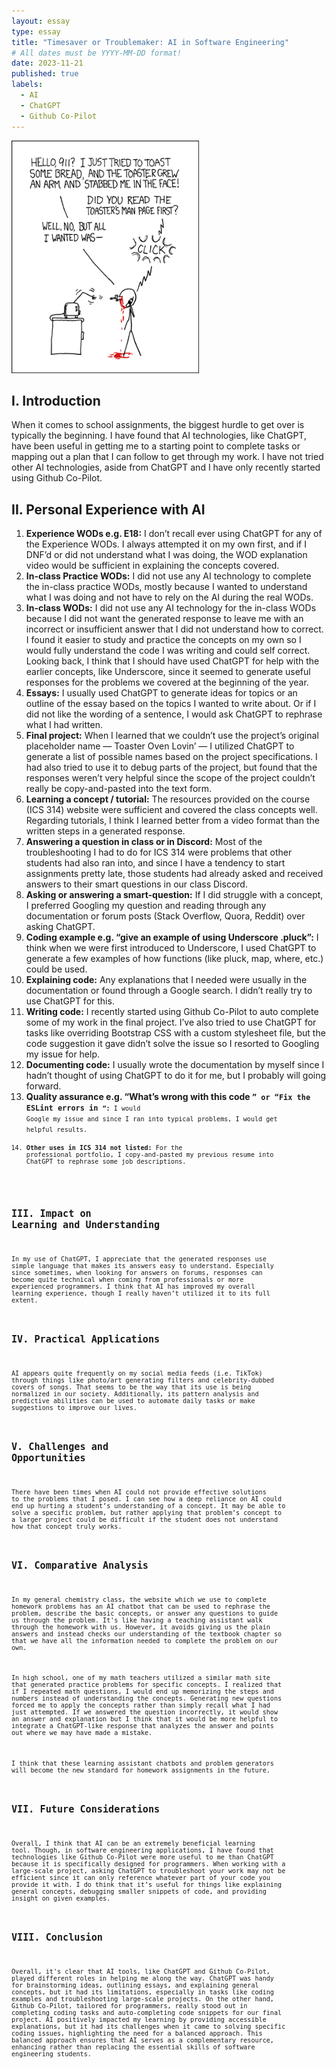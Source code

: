 ```yaml
---
layout: essay
type: essay
title: "Timesaver or Troublemaker: AI in Software Engineering"
# All dates must be YYYY-MM-DD format!
date: 2023-11-21
published: true
labels:
  - AI
  - ChatGPT
  - Github Co-Pilot
---
```


<img width="300px" class="rounded float-start pe-4" src="../img/smart-questions/rtfm.png">

## I. Introduction

When it comes to school assignments, the biggest hurdle to get over is typically the beginning. I have found that AI technologies, like ChatGPT, have been useful in getting me to a starting point to complete tasks or mapping out a plan that I can follow to get through my work. I have not tried other AI technologies, aside from ChatGPT and I have only recently started using Github Co-Pilot. 

## II. Personal Experience with AI

1. **Experience WODs e.g. E18:** I don’t recall ever using ChatGPT for any of the Experience WODs. I always attempted it on my own first, and if I DNF’d or did not understand what I was doing, the WOD explanation video would be sufficient in explaining the concepts covered.
2. **In-class Practice WODs:** I did not use any AI technology to complete the in-class practice WODs, mostly because I wanted to understand what I was doing and not have to rely on the AI during the real WODs.
3. **In-class WODs:** I did not use any AI technology for the in-class WODs because I did not want the generated response to leave me with an incorrect or insufficient answer that I did not understand how to correct. I found it easier to study and practice the concepts on my own so I would fully understand the code I was writing and could self correct. Looking back, I think that I should have used ChatGPT for help with the earlier concepts, like Underscore, since it seemed to generate useful responses for the problems we covered at the beginning of the year.
4. **Essays:** I usually used ChatGPT to generate ideas for topics or an outline of the essay based on the topics I wanted to write about. Or if I did not like the wording of a sentence, I would ask ChatGPT to rephrase what I had written.
5. **Final project:** When I learned that we couldn’t use the project’s original placeholder name — Toaster Oven Lovin’ — I utilized ChatGPT to generate a list of possible names based on the project specifications. I had also tried to use it to debug parts of the project, but found that the responses weren’t very helpful since the scope of the project couldn’t really be copy-and-pasted into the text form.
6. **Learning a concept / tutorial:** The resources provided on the course (ICS 314) website were sufficient and covered the class concepts well. Regarding tutorials, I think I learned better from a video format than the written steps in a generated response.
7. **Answering a question in class or in Discord:** Most of the troubleshooting I had to do for ICS 314 were problems that other students had also ran into, and since I have a tendency to start assignments pretty late, those students had already asked and received answers to their smart questions in our class Discord.
8. **Asking or answering a smart-question:** If I did struggle with a concept, I preferred Googling my question and reading through any documentation or forum posts (Stack Overflow, Quora, Reddit) over asking ChatGPT.
9. **Coding example e.g. “give an example of using Underscore .pluck”:** I think when we were first introduced to Underscore, I used ChatGPT to generate a few examples of how functions (like pluck, map, where, etc.) could be used.
10. **Explaining code:** Any explanations that I needed were usually in the documentation or found through a Google search. I didn’t really try to use ChatGPT for this.
11. **Writing code:** I recently started using Github Co-Pilot to auto complete some of my work in the final project. I’ve also tried to use ChatGPT for tasks like overriding Bootstrap CSS with a custom stylesheet file, but the code suggestion it gave didn’t solve the issue so I resorted to Googling my issue for help.
12. **Documenting code:** I usually wrote the documentation by myself since I hadn’t thought of using ChatGPT to do it for me, but I probably will going forward.
13. **Quality assurance e.g. “What’s wrong with this code <code here>” or “Fix the ESLint errors in <code here>”:** I would Google my issue and since I ran into typical problems, I would get helpful results.
14. **Other uses in ICS 314 not listed:** For the professional portfolio, I copy-and-pasted my previous resume into ChatGPT to rephrase some job descriptions. 

## III. Impact on Learning and Understanding

In my use of ChatGPT, I appreciate that the generated responses use simple language that makes its answers easy to understand. Especially since sometimes, when looking for answers on forums, responses can become quite technical when coming from professionals or more experienced programmers. I think that AI has improved my overall learning experience, though I really haven’t utilized it to its full extent. 

## IV. Practical Applications

AI appears quite frequently on my social media feeds (i.e. TikTok) through things like photo/art generating filters and celebrity-dubbed covers of songs. That seems to be the way that its use is being normalized in our society. Additionally, its pattern analysis and predictive abilities can be used to automate daily tasks or make suggestions to improve our lives. 

## V. Challenges and Opportunities

There have been times when AI could not provide effective solutions to the problems that I posed. I can see how a deep reliance on AI could end up hurting a student’s understanding of a concept. It may be able to solve a specific problem, but rather applying that problem’s concept to a larger project could be difficult if the student does not understand how that concept truly works. 

## VI. Comparative Analysis

In my general chemistry class, the website which we use to complete homework problems has an AI chatbot that can be used to rephrase the problem, describe the basic concepts, or answer any questions to guide us through the problem. It's like having a teaching assistant walk through the homework with us. However, it avoids giving us the plain answers and instead checks our understanding of the textbook chapter so that we have all the information needed to complete the problem on our own. 

In high school, one of my math teachers utilized a similar math site that generated practice problems for specific concepts. I realized that if I repeated math questions, I would end up memorizing the steps and numbers instead of understanding the concepts. Generating new questions forced me to apply the concepts rather than simply recall what I had just attempted. If we answered the question incorrectly, it would show an answer and explanation but I think that it would be more helpful to integrate a ChatGPT-like response that analyzes the answer and points out where we may have made a mistake. 

I think that these learning assistant chatbots and problem generators will become the new standard for homework assignments in the future. 

## VII. Future Considerations

Overall, I think that AI can be an extremely beneficial learning tool. Though, in software engineering applications, I have found that technologies like Github Co-Pilot were more useful to me than ChatGPT because it is specifically designed for programmers. When working with a large-scale project, asking ChatGPT to troubleshoot your work may not be efficient since it can only reference whatever part of your code you provide it with. I do think that it’s useful for things like explaining general concepts, debugging smaller snippets of code, and providing insight on given examples. 

## VIII. Conclusion

Overall, it's clear that AI tools, like ChatGPT and Github Co-Pilot, played different roles in helping me along the way. ChatGPT was handy for brainstorming ideas, outlining essays, and explaining general concepts, but it had its limitations, especially in tasks like coding examples and troubleshooting large-scale projects. On the other hand, Github Co-Pilot, tailored for programmers, really stood out in completing coding tasks and auto-completing code snippets for our final project. AI positively impacted my learning by providing accessible explanations, but it had its challenges when it came to solving specific coding issues, highlighting the need for a balanced approach.  This balanced approach ensures that AI serves as a complementary resource, enhancing rather than replacing the essential skills of software engineering students. 



